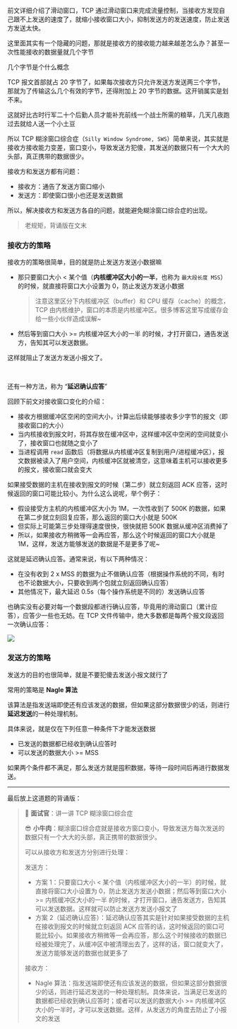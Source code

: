前文详细介绍了滑动窗口，TCP 通过滑动窗口来完成流量控制，当接收方发现自己跟不上发送的速度了，就缩小接收窗口大小，抑制发送方的发送速度，防止发送方发送太快。

这里面其实有一个隐藏的问题，那就是接收方的接收能力越来越差怎么办？甚至一次性能接收的数据量就几个字节

几个字节是个什么概念

TCP 报文首部就占 20 字节了，如果每次接收方只允许发送方发送两三个字节，那就为了传输这么几个有效的字节，还得附加上 20 字节的数据。这开销属实是划不来。

这就好比古时行军二十个后勤人员才能补充前线一个战士所需的粮草，几天几夜跑过去就给人送一个小土豆

所以 TCP 糊涂窗口综合症（`Silly Window Syndrome, SWS`）简单来说，其实就是接收方接收能力变差，窗口变小，导致发送方犯傻，其发送的数据只有一个大大的头部，真正携带的数据很少。

接收方和发送方都有问题：

- 接收方：通告了发送方窗口缩小
- 发送方：即使窗口很小也还是发送数据

所以，解决接收方和发送方各自的问题，就能避免糊涂窗口综合症的出现。

> 老规矩，背诵版在文末

### 接收方的策略

接收方的策略很简单，目的就是防止发送方发送小数据嘛

- 那只要窗口大小 < 某个值（**内核缓冲区大小的一半**，也称为 `最大段长度 MSS`）的时候，就直接将窗口大小设置为 0，防止发送方发送小数据

  > 注意这里区分下内核缓冲区（buffer）和 CPU 缓存（cache）的概念，TCP 由内核维护，窗口的本质是内核缓冲区。很多博客这里写成缓存会给一些小伙伴造成误解~

- 然后等到窗口大小 >= 内核缓冲区大小的一半 的时候，才打开窗口，通告发送方，告知其可以发送数据。

这样就阻止了发送方发送小报文了。

<br>

还有一种方法，称为 “**延迟确认应答**”

回顾下前文对接收窗口变化的介绍：

- 接收方根据缓冲区空闲的空间大小，计算出后续能够接收多少字节的报文（即接收窗口的大小）
- 当内核接收到报文时，将其存放在缓冲区中，这样缓冲区中空闲的空间就变小了，接收窗口也就随之变小了
- 当进程调用 `read` 函数后（将数据从内核缓冲区复制到用户/进程缓冲区），报文数据被读入了用户空间，内核缓冲区就被清空，这意味着主机可以接收更多的报文，接收窗口就会变大

如果接受数据的主机在接收到报文的时候（第二步）就立刻返回 ACK 应答，这时候返回的窗口可能比较小。为什么这么说呢，举个例子：

- 假设接受方主机的内核缓冲区大小为 1M，一次性收到了 500K 的数据，如果在第二步就立刻回复应答，那么返回的窗口大小就是 500K
- 但实际上可能第三步处理得速度很快，很快就把 500K 数据从缓冲区消费掉了
- 所以，如果接收方稍微等一会再应答，那么这个时候返回的窗口大小就是 1M，这样，发送方能够发送的数据是不是更多了呢~

这就是延迟确认应答。通常来说，有以下两种情况：

- 在没有收到 2 x MSS 的数据为止不做确认应答（根据操作系统的不同，有时也不论数据大小，只要收到两个包就立刻返回确认应答）
- 其他情况下，最大延迟 0.5s（每个操作系统是不同的）发送确认应答

也确实没有必要对每一个数据段都进行确认应答，毕竟用的滑动窗口（累计应答），应答少一些也无妨。在 TCP 文件传输中，绝大多数都是每两个报文段返回一次确认应答：

![](https://cs-wiki.oss-cn-shanghai.aliyuncs.com/img/20220417171123.png)

### 发送方的策略

发送方的目的也很简单，就是不要犯傻去发送小报文就行了

常用的策略是 **Nagle 算法**

该算法是指发送端即使还有应该发送的数据，但如果这部分数据很少的话，则进行**延迟发送**的一种处理机制。

具体来说，就是仅在下列任意一种条件下才能发送数据

- 已发送的数据都已经收到确认应答时
- 可以发送的数据大小 >= MSS

如果两个条件都不满足，那么发送方就是囤积数据，等待一段时间后再进行数据发送。

---

最后放上这道题的背诵版：

> 🥸 **面试官**：讲一讲 TCP 糊涂窗口综合症
>
> 😎 **小牛肉**：糊涂窗口综合症就是接收方窗口变小，导致发送方每次发送的数据只有一个大大的头部，真正携带的数据很少。
>
> 可以从接收方和发送方分别进行处理：
>
> 发送方：
>
> - 方案 1：只要窗口大小 < 某个值（内核缓冲区大小的一半）的时候，就直接将窗口大小设置为 0，防止发送方发送小数据；然后等到窗口大小 >= 内核缓冲区大小的一半 的时候，才打开窗口，通告发送方，告知其可以发送数据。这样就可以防止发送方发送小报文了
> - 方案 2（延迟确认应答）：延迟确认应答其实是针对如果接受数据的主机在接收到报文的时候就立刻返回 ACK 应答的话，这时候返回的窗口可能比较小。如果接收方稍微等一会再应答，那么这个时候接收的数据已经被处理完了，从缓冲区中被清理出去了，这样的话，窗口就变大了，发送方能够发送的数据也就更多了
>
> 接收方：
>
> - Nagle 算法：指发送端即使还有应该发送的数据，但如果这部分数据很少的话，则进行延迟发送的一种处理机制。具体来说，当满足已发送的数据都已经收到确认应答时；或者可以发送的数据大小 >= 内核缓冲区大小的一半时，才可以发送数据。这样，从发送方的角度去防止了小报文的发送